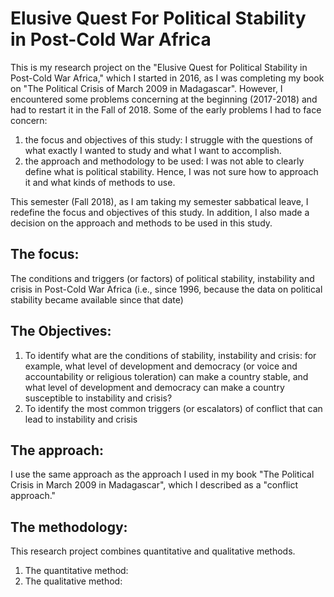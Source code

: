 # Elusive Quest For Political Stability in Post-Cold War Africa

This is my research project on the "Elusive Quest for Political Stability in Post-Cold War Africa," which I started in 2016, as I was completing my book on "The Political Crisis of March 2009 in Madagascar". However, I encountered some problems concerning at the beginning (2017-2018) and had to restart it in the Fall of 2018. Some of the early problems I had to face concern:   

1. the focus and objectives of this study: I struggle with the questions of what exactly I wanted to study and what I want to accomplish.
2. the approach and methodology to be used: I was not able to clearly define what is political stability. Hence, I was not sure how to approach it and what kinds of methods to use.

This semester (Fall 2018), as I am taking my semester sabbatical leave, I redefine the focus and objectives of this study. In addition, I also made a decision on the approach and methods to be used in this study.

## The focus:   

The conditions and triggers (or factors) of political stability, instability and crisis in Post-Cold War Africa (i.e., since 1996, because the data on political stability became available since that date)

## The Objectives:   

1. To identify what are the conditions of stability, instability and crisis: for example, what level of development and democracy (or voice and accountability or religious toleration) can make a country stable, and what level of development and democracy can make a country susceptible to instability and crisis?
2. To identify the most common triggers (or escalators) of conflict that can lead to instability and crisis

##  The approach:   

I use the same approach as the approach I used in my book "The Political Crisis in March 2009 in Madagascar", which I described as a "conflict approach."

## The methodology:   

This research project combines quantitative and qualitative methods.   

1. The quantitative method:
2. The qualitative method:



